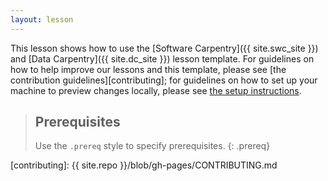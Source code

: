 ```yaml
---
layout: lesson
---
```

This lesson shows how to use the
[Software Carpentry]({{ site.swc_site }}) and
[Data Carpentry]({{ site.dc_site }}) lesson template.
For guidelines on how to help improve our lessons and this template,
please see [the contribution guidelines][contributing];
for guidelines on how to set up your machine to preview changes locally,
please see [the setup instructions](/setup/).

> ## Prerequisites
>
> Use the `.prereq` style to specify prerequisites.
{: .prereq}

[contributing]: {{ site.repo }}/blob/gh-pages/CONTRIBUTING.md
